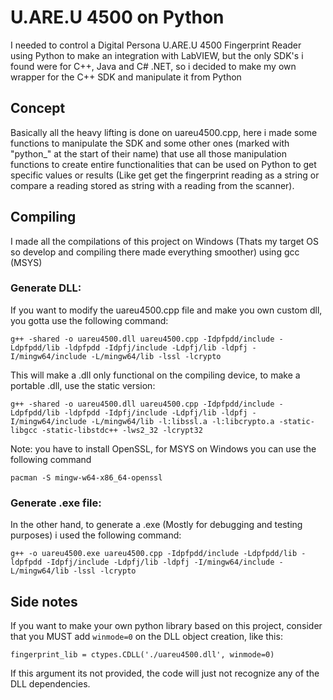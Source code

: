 # U.ARE.U 4500 on Python  
I needed to control a Digital Persona U.ARE.U 4500 Fingerprint Reader using Python to make an integration with LabVIEW, 
but the only SDK's i found were for C++, Java and C# .NET, so i decided to make my own wrapper for the C++ SDK and 
manipulate it from Python

## Concept
Basically all the heavy lifting is done on uareu4500.cpp, here i made some functions to manipulate the SDK
and some other ones (marked with "python_" at the start of their name) that use all those manipulation functions to create
entire functionalities that can be used on Python to get specific values or results (Like get get the fingerprint reading as a string
or compare a reading stored as string with a reading from the scanner).

## Compiling
I made all the compilations of this project on Windows (Thats my target OS so develop and compiling there made everything smoother) using gcc (MSYS)

### Generate DLL:
If you want to modify the uareu4500.cpp file and make you own custom dll, you gotta use the following command:

```
g++ -shared -o uareu4500.dll uareu4500.cpp -Idpfpdd/include -Ldpfpdd/lib -ldpfpdd -Idpfj/include -Ldpfj/lib -ldpfj -I/mingw64/include -L/mingw64/lib -lssl -lcrypto
```

This will make a .dll only functional on the compiling device, to make a portable .dll, use the static version:

```
g++ -shared -o uareu4500.dll uareu4500.cpp -Idpfpdd/include -Ldpfpdd/lib -ldpfpdd -Idpfj/include -Ldpfj/lib -ldpfj -I/mingw64/include -L/mingw64/lib -l:libssl.a -l:libcrypto.a -static-libgcc -static-libstdc++ -lws2_32 -lcrypt32
```

Note: you have to install OpenSSL, for MSYS on Windows you can use the following command

```
pacman -S mingw-w64-x86_64-openssl
```

### Generate .exe file:
In the other hand, to generate a .exe (Mostly for debugging and testing purposes) i used the following command:

```
g++ -o uareu4500.exe uareu4500.cpp -Idpfpdd/include -Ldpfpdd/lib -ldpfpdd -Idpfj/include -Ldpfj/lib -ldpfj -I/mingw64/include -L/mingw64/lib -lssl -lcrypto
```

## Side notes
If you want to make your own python library based on this project, consider that you MUST add `winmode=0` on the DLL object creation, like this:
```
fingerprint_lib = ctypes.CDLL('./uareu4500.dll', winmode=0)
```
If this argument its not provided, the code will just not recognize any of the DLL dependencies.




